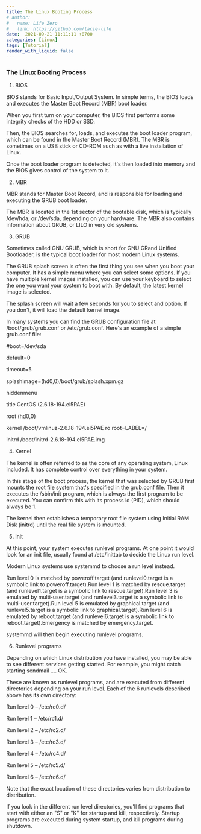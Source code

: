 ```yaml
---
title: The Linux Booting Process
# author:
#   name: Life Zero
#   link: https://github.com/lacie-life
date:  2021-09-21 11:11:11 +0700
categories: [Linux]
tags: [Tutorial]
render_with_liquid: false
---
```


### The Linux Booting Process

1. BIOS

BIOS stands for Basic Input/Output System. In simple terms, the BIOS loads and executes the Master Boot Record (MBR) boot loader.

When you first turn on your computer, the BIOS first performs some integrity checks of the HDD or SSD.

Then, the BIOS searches for, loads, and executes the boot loader program, which can be found in the Master Boot Record (MBR). The MBR is sometimes on a USB stick or CD-ROM such as with a live installation of Linux.

Once the boot loader program is detected, it's then loaded into memory and the BIOS gives control of the system to it.

2. MBR

MBR stands for Master Boot Record, and is responsible for loading and executing the GRUB boot loader.

The MBR is located in the 1st sector of the bootable disk, which is typically /dev/hda, or /dev/sda, depending on your hardware. The MBR also contains information about GRUB, or LILO in very old systems.

3. GRUB

Sometimes called GNU GRUB, which is short for GNU GRand Unified Bootloader, is the typical boot loader for most modern Linux systems.

The GRUB splash screen is often the first thing you see when you boot your computer. It has a simple menu where you can select some options. If you have multiple kernel images installed, you can use your keyboard to select the one you want your system to boot with. By default, the latest kernel image is selected.

The splash screen will wait a few seconds for you to select and option. If you don't, it will load the default kernel image.

In many systems you can find the GRUB configuration file at /boot/grub/grub.conf or /etc/grub.conf. Here's an example of a simple grub.conf file:

#boot=/dev/sda

default=0

timeout=5

splashimage=(hd0,0)/boot/grub/splash.xpm.gz

hiddenmenu

title CentOS (2.6.18-194.el5PAE)

root (hd0,0)

kernel /boot/vmlinuz-2.6.18-194.el5PAE ro root=LABEL=/

initrd /boot/initrd-2.6.18-194.el5PAE.img

4. Kernel

The kernel is often referred to as the core of any operating system, Linux included. It has complete control over everything in your system.

In this stage of the boot process, the kernel that was selected by GRUB first mounts the root file system that's specified in the grub.conf file. Then it executes the /sbin/init program, which is always the first program to be executed. You can confirm this with its process id (PID), which should always be 1.

The kernel then establishes a temporary root file system using Initial RAM Disk (initrd) until the real file system is mounted.

5. Init

At this point, your system executes runlevel programs. At one point it would look for an init file, usually found at /etc/inittab to decide the Linux run level.

Modern Linux systems use systemmd to choose a run level instead.

Run level 0 is matched by poweroff.target (and runlevel0.target is a symbolic link to poweroff.target).Run level 1 is matched by rescue.target (and runlevel1.target is a symbolic link to rescue.target).Run level 3 is emulated by multi-user.target (and runlevel3.target is a symbolic link to multi-user.target).Run level 5 is emulated by graphical.target (and runlevel5.target is a symbolic link to graphical.target).Run level 6 is emulated by reboot.target (and runlevel6.target is a symbolic link to reboot.target).Emergency is matched by emergency.target.

systemmd will then begin executing runlevel programs.

6. Runlevel programs

Depending on which Linux distribution you have installed, you may be able to see different services getting started. For example, you might catch starting sendmail …. OK.

These are known as runlevel programs, and are executed from different directories depending on your run level. Each of the 6 runlevels described above has its own directory:

Run level 0 – /etc/rc0.d/

Run level 1 – /etc/rc1.d/

Run level 2 – /etc/rc2.d/

Run level 3 – /etc/rc3.d/

Run level 4 – /etc/rc4.d/

Run level 5 – /etc/rc5.d/

Run level 6 – /etc/rc6.d/

Note that the exact location of these directories varies from distribution to distribution.

If you look in the different run level directories, you'll find programs that start with either an "S" or "K" for startup and kill, respectively. Startup programs are executed during system startup, and kill programs during shutdown.

